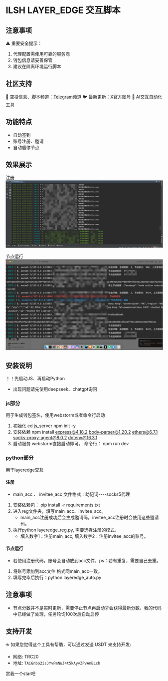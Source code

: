 # ILSH LAYER_EDGE 交互脚本

## 注意事项

⚠️ 重要安全提示：

1. 代理配置需使用可靠的服务商
2. 钱包信息请妥善保管
3. 建议在隔离环境运行脚本

## 社区支持

💬 空投信息、脚本频道：[Telegram频道](https://t.me/ilsh_auto)
🐦 最新更新：[X官方账号](https://x.com/hashlmBrian)
🚀 AI交互自动化工具

## 功能特点
- 自动签到
- 账号注册、邀请
- 自动启停节点

## 效果展示
注册
![img.png](img.png)

节点运行
![img_1.png](img_1.png)



## 安装说明

！！先启动JS、再启动Python
* 出现问题请先使用deepseek、chatgpt询问

### js部分

用于生成钱包签名，使用webstorm或者命令行启动

1. 初始化
   cd js_server
   npm init -y
2. 安装依赖
   npm install express@4.18.2 body-parser@1.20.2 ethers@6.7.1 socks-proxy-agent@8.0.2 dotenv@16.3.1
3. 启动服务
   webstorm直接启动即可。
   命令行：
   npm run dev

### python部分

用于layeredge交互

#### 注册
* main_acc 、 invitee_acc 文件格式：助记词----socks5代理

1. 安装依赖包：
   pip install -r requirements.txt
2. 进入reg文件夹，填写main_acc、invitee_acc。
    * main_acc注册成功后会生成邀请码。invitee_acc注册时会使用这些邀请码。
3. 执行python layeredge_reg.py, 需要选择注册的模式，
    * 填入数字1：注册main_acc, 填入数字2：注册invitee_acc的账号。

#### 节点运行
* 若使用注册代码，账号会自动放到acc文件，ps：若有重复，需要自己去重。
1. 将账号添加到acc文件 格式同main_acc一致。
2. 填写完毕后执行：python layeredge_auto.py

## 注意事项
* 节点分数并不是实时更新，需要停止节点再启动才会获得最新分数，我的代码中已经做了处理，任务轮询100次后自动启停


## 支持开发

☕ 如果您觉得这个工具有帮助，可以通过发送 USDT 来支持开发:

- 网络: TRC20
- 地址: `TAiGnbo2isJYvPmNuJ4t5kAyvZPvAmBLch`

赏我一个star吧